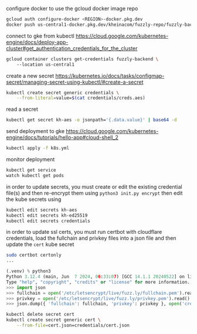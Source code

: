 configure docker to use the gcloud docker image repo
```sh
gcloud auth configure-docker <REGION>-docker.pkg.dev
docker push us-central1-docker.pkg.dev/kheinacom/fuzzly-repo/fuzzly-backend:$(git rev-parse --short HEAD)
```

connect to gke from kubectl
https://cloud.google.com/kubernetes-engine/docs/deploy-app-cluster#get_authentication_credentials_for_the_cluster
```sh
gcloud container clusters get-credentials fuzzly-backend \                    
	--location us-central1
```

create a new secret
https://kubernetes.io/docs/tasks/configmap-secret/managing-secret-using-kubectl/#create-a-secret
```sh
kubectl create secret generic credentials \
	--from-literal=value=$(cat credentials/creds.aes)
```

read a secret
```sh
kubectl get secret kh-aes -o jsonpath='{.data.value}' | base64 -d
```

send deployment to gke
https://cloud.google.com/kubernetes-engine/docs/tutorials/hello-app#cloud-shell_2
```sh
kubectl apply -f k8s.yml
```

monitor deployment
```sh
kubectl get service
watch kubectl get pods
```

in order to update secrets, you must create or edit the existing credential file(s) and then re-encrypt them using `python3 init.py encrypt` then edit the kube secrets using
```sh
kubectl edit secrets kh-aes
kubectl edit secrets kh-ed25519
kubectl edit secrets credentials
```

in order to update ssl certs, you must run certbot with cloudflare credentials, load the fullchain and privkey files into a json file and then update the `cert` kube secret
```sh
sudo certbot certonly
...
```
```python
(.venv) % python3
Python 3.12.4 (main, Jun  7 2024, 06:33:07) [GCC 14.1.1 20240522] on linux
Type "help", "copyright", "credits" or "license" for more information.
>>> import json
>>> fullchain = open('/etc/letsencrypt/live/fuzz.ly/fullchain.pem').read()
>>> privkey = open('/etc/letsencrypt/live/fuzz.ly/privkey.pem').read()
>>> json.dump({ 'fullchain': fullchain, 'privkey': privkey }, open('credentials/cert.json', 'w'))
```
```sh
kubectl delete secret cert
kubectl create secret generic cert \
	--from-file=cert.json=credentials/cert.json
```
